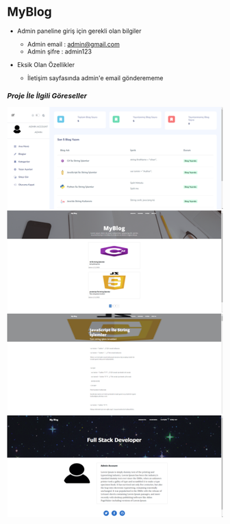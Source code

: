 # MyBlog

- Admin paneline giriş için gerekli olan bilgiler
  * Admin email : admin@gmail.com
  * Admin şifre : admin123
  
- Eksik Olan Özellikler
  * İletişim sayfasında admin'e email gönderememe
  
### *Proje İle İlgili Göreseller*
![](https://github.com/cihanaytun/MyBlog/blob/master/ProjectImages/image1.png)
![](https://github.com/cihanaytun/MyBlog/blob/master/ProjectImages/image2.png)
![](https://github.com/cihanaytun/MyBlog/blob/master/ProjectImages/image3.png)
![](https://github.com/cihanaytun/MyBlog/blob/master/ProjectImages/image4.png)
